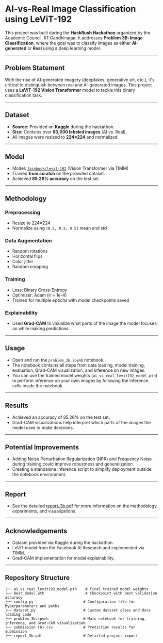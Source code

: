 # AI-vs-Real Image Classification using LeViT-192

This project was built during the **HackRush Hackathon** organized by the Academic Council, IIT Gandhinagar. It addresses **Problem 3B: Image Classification**, where the goal was to classify images as either **AI-generated** or **Real** using a deep learning model.

---

## Problem Statement

With the rise of AI-generated imagery (deepfakes, generative art, etc.), it's critical to distinguish between real and AI-generated images. This project uses a **LeViT-192 Vision Transformer** model to tackle this binary classification task.

---

## Dataset

- **Source:** Provided on **Kaggle** during the hackathon.
- **Size:** Contains over **60,000 labeled images** (AI vs. Real).
- All images were resized to **224×224** and normalized.

---

## Model

- Model: [`facebook/levit-192`](https://huggingface.co/facebook/levit-192) (Vision Transformer via TIMM)
- Trained **from scratch** on the provided dataset.
- Achieved **85.26% accuracy** on the test set.

---

## Methodology

### Preprocessing
- Resize to 224×224
- Normalize using `[0.5, 0.5, 0.5]` mean and std

### Data Augmentation
- Random rotations
- Horizontal flips
- Color jitter
- Random cropping

### Training
- Loss: Binary Cross-Entropy
- Optimizer: Adam (lr = 1e-4)
- Trained for multiple epochs with model checkpoints saved

### Explainability
- Used **Grad-CAM** to visualize what parts of the image the model focuses on while making predictions.

---

## Usage

- Open and run the `problem_3b.ipynb` notebook.
- The notebook contains all steps from data loading, model training, evaluation, Grad-CAM visualization, and inference on new images.
- You can use the trained model weights (`ai_vs_real_levit192_model.pth`) to perform inference on your own images by following the inference cells inside the notebook.

---

## Results

- Achieved an accuracy of 85.26% on the test set.
- Grad-CAM visualizations help interpret which parts of the images the model uses to make decisions.

---

## Potential Improvements

- Adding Noise Perturbation Regularization (NPR) and Frequency Noise during training could improve robustness and generalization.
- Creating a standalone inference script to simplify deployment outside the notebook environment.

---

## Report

- See the detailed [report_3b.pdf](./report_3b.pdf) for more information on the methodology, experiments, and visualizations.

---

## Acknowledgements

- Dataset provided via Kaggle during the hackathon.
- LeViT model from the Facebook AI Research and implemented via TIMM.
- Grad-CAM implementation for model explainability.

---

## Repository Structure

```plaintext
├── ai_vs_real_levit192_model.pth    # Final trained model weights
├── best_model.pth                   # Checkpoint with best validation accuracy
├── config.py                       # Configuration file for hyperparameters and paths
├── dataset.py                      # Custom dataset class and data loading code
├── problem_3b.ipynb                # Main notebook for training, inference, and Grad-CAM visualization
├── submission (6).csv              # Prediction results for submission
├── report_3b.pdf                   # Detailed project report

